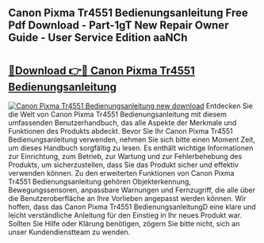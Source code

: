 ## Canon Pixma Tr4551 Bedienungsanleitung Free Pdf Download - Part-1gT New Repair Owner Guide - User Service Edition aaNCh

# <h2><a href="http://df19ln5.blite.top/?on=Canon+Pixma+Tr4551+Bedienungsanleitung">🔗Download 👉🔴 Canon Pixma Tr4551 Bedienungsanleitung</a></h2>

[![Canon Pixma Tr4551 Bedienungsanleitung new download](https://i.imgur.com/lujVjoI.png)](http://df19ln5.blite.top/?on=Canon+Pixma+Tr4551+Bedienungsanleitung)
Entdecken Sie die Welt von Canon Pixma Tr4551 Bedienungsanleitung mit diesem umfassenden Benutzerhandbuch, das alle Aspekte der Merkmale und Funktionen des Produkts abdeckt. Bevor Sie Ihr Canon Pixma Tr4551 Bedienungsanleitung verwenden, nehmen Sie sich bitte einen Moment Zeit, um dieses Handbuch sorgfältig zu lesen. Es enthält wichtige Informationen zur Einrichtung, zum Betrieb, zur Wartung und zur Fehlerbehebung des Produkts, um sicherzustellen, dass Sie das Produkt sicher und effektiv verwenden können. Zu den erweiterten Funktionen von Canon Pixma Tr4551 Bedienungsanleitung gehören Objekterkennung, Bewegungssensoren, anpassbare Warnungen und Fernzugriff, die alle über die Benutzeroberfläche an Ihre Vorlieben angepasst werden können. Wir hoffen, dass das Canon Pixma Tr4551 BedienungsanleitungD eine klare und leicht verständliche Anleitung für den Einstieg in Ihr neues Produkt war. Sollten Sie Hilfe oder Klärung benötigen, zögern Sie bitte nicht, sich an unser Kundendienstteam zu wenden.
